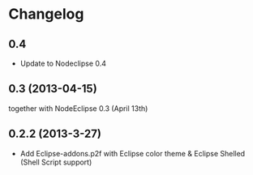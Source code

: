 # Changelog

## 0.4

- Update to Nodeclipse 0.4

## 0.3 (2013-04-15)

together with NodeEclipse 0.3 (April 13th)

## 0.2.2 (2013-3-27) 

- Add Eclipse-addons.p2f with Eclipse color theme & Eclipse Shelled (Shell Script support)